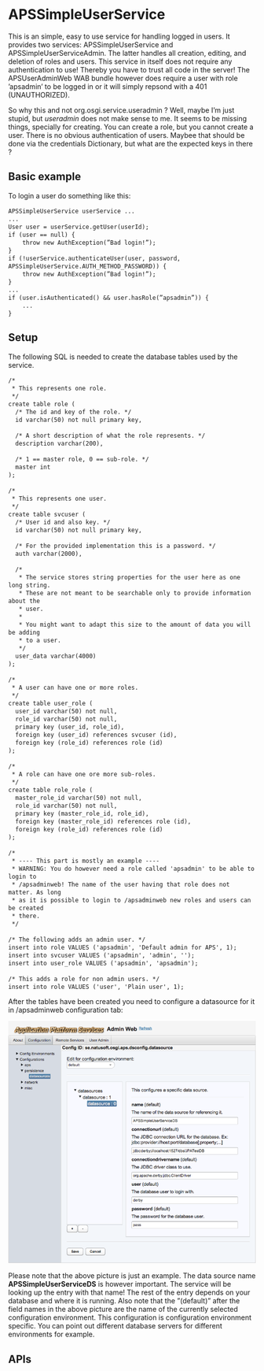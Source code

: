 # APSSimpleUserService

This is an simple, easy to use service for handling logged in users. It provides two services: APSSimpleUserService and APSSimpleUserServiceAdmin. The latter handles all creation, editing, and deletion of roles and users. This service in itself does not require any authentication to use! Thereby you have to trust all code in the server! The APSUserAdminWeb WAB bundle however does require a user with role ’apsadmin’ to be logged in or it will simply repsond with a 401 (UNAUTHORIZED). 

So why this and not org.osgi.service.useradmin ? Well, maybe I’m just stupid, but _useradmin_ does not make sense to me. It seems to be missing things, specially for creating. You can create a role, but you cannot create a user. There is no obvious authentication of users. Maybee that should be done via the credentials Dictionary, but what are the expected keys in there ?

## Basic example

To login a user do something like this:
	
	APSSimpleUserService userService ...
	...
	User user = userService.getUser(userId);
	if (user == null) {
		throw new AuthException(”Bad login!”);
	}
	if (!userService.authenticateUser(user, password, APSSimpleUserService.AUTH_METHOD_PASSWORD)) {
		throw new AuthException(”Bad login!”);
	}
	...
	if (user.isAuthenticated() && user.hasRole(”apsadmin”)) {
		...
	}
	
## Setup

The following SQL is needed to create the database tables used by the service.

	/*
     * This represents one role.
     */
    create table role (
      /* The id and key of the role. */
      id varchar(50) not null primary key,
    
      /* A short description of what the role represents. */
      description varchar(200),
    
      /* 1 == master role, 0 == sub-role. */
      master int
    );
    
    /*
     * This represents one user.
     */
    create table svcuser (
      /* User id and also key. */
      id varchar(50) not null primary key,
    
      /* For the provided implementation this is a password. */
      auth varchar(2000),
    
      /*
       * The service stores string properties for the user here as one long string.
       * These are not meant to be searchable only to provide information about the
       * user.
       *
       * You might want to adapt this size to the amount of data you will be adding
       * to a user.
       */
      user_data varchar(4000)
    );
    
    /*
     * A user can have one or more roles.
     */
    create table user_role (
      user_id varchar(50) not null,
      role_id varchar(50) not null,
      primary key (user_id, role_id),
      foreign key (user_id) references svcuser (id),
      foreign key (role_id) references role (id)
    );
    
    /*
     * A role can have one ore more sub-roles.
     */
    create table role_role (
      master_role_id varchar(50) not null,
      role_id varchar(50) not null,
      primary key (master_role_id, role_id),
      foreign key (master_role_id) references role (id),
      foreign key (role_id) references role (id)
    );
    
    /*
     * ---- This part is mostly an example ----
     * WARNING: You do however need a role called 'apsadmin' to be able to login to
     * /apsadminweb! The name of the user having that role does not matter. As long
     * as it is possible to login to /apsadminweb new roles and users can be created
     * there.
     */
    
    /* The following adds an admin user. */
    insert into role VALUES ('apsadmin', 'Default admin for APS', 1);
    insert into svcuser VALUES ('apsadmin', 'admin', '');
    insert into user_role VALUES ('apsadmin', 'apsadmin');
    
    /* This adds a role for non admin users. */
    insert into role VALUES ('user', 'Plain user', 1);
    
    
    
    
    
    
    
    
    
    
    
    
    
    
    
    
    
    
    
    
    
    
    
    
    
    
    
    
<!--
The above empty lines are required due to a bug in iText used to render the PDF. It will move the picture to the next page completely out of context since text after the picture will then come before it. 
-->   

After the tables have been created you need to configure a datasource for it in /apsadminweb configuration tab:

![Picture of datasource config gui.](../images/DataSourceConfig.png)

Please note that the above picture is just an example. The data source name  __APSSimpleUserServiceDS__ is however important. The service will be looking up the entry with that name! The rest of the entry depends on your database and where it is running. Also note that the ”(default)” after the field names in the above picture are the name of the currently selected configuration environment. This configuration is configuration environment specific. You can point out different database servers for different environments for example.

## APIs
